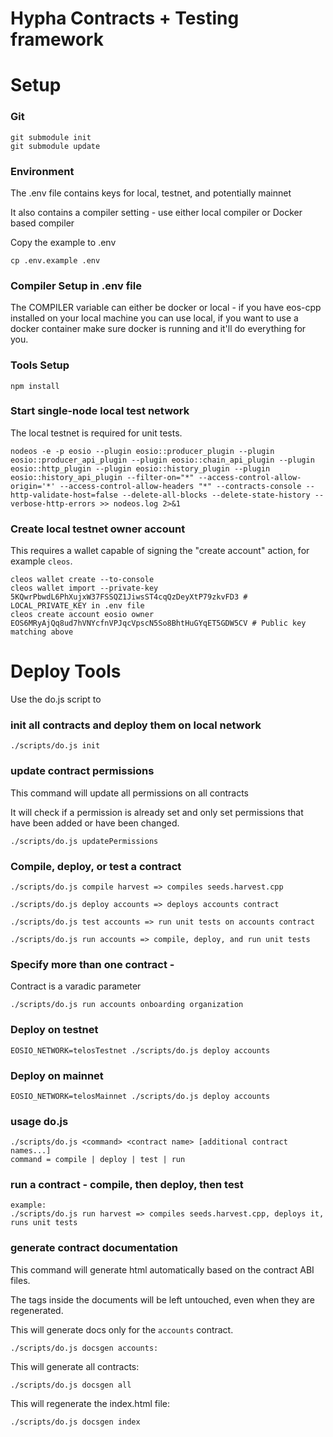 # Hypha Contracts + Testing framework

# Setup

### Git
```
git submodule init
git submodule update
```


### Environment

The .env file contains keys for local, testnet, and potentially mainnet

It also contains a compiler setting - use either local compiler or Docker based compiler

Copy the example to .env

```
cp .env.example .env
```

### Compiler Setup in .env file

The COMPILER variable can either be docker or local - if you have eos-cpp installed on your local machine you can use local, if you want to use a docker container make sure docker is running and it'll do everything for you.

### Tools Setup

```
npm install
```

### Start single-node local test network

The local testnet is required for unit tests.

```
nodeos -e -p eosio --plugin eosio::producer_plugin --plugin eosio::producer_api_plugin --plugin eosio::chain_api_plugin --plugin eosio::http_plugin --plugin eosio::history_plugin --plugin eosio::history_api_plugin --filter-on="*" --access-control-allow-origin='*' --access-control-allow-headers "*" --contracts-console --http-validate-host=false --delete-all-blocks --delete-state-history --verbose-http-errors >> nodeos.log 2>&1
```

### Create local testnet owner account

This requires a wallet capable of signing the "create account" action, for example `cleos`.

```
cleos wallet create --to-console
cleos wallet import --private-key 5KQwrPbwdL6PhXujxW37FSSQZ1JiwsST4cqQzDeyXtP79zkvFD3 # LOCAL_PRIVATE_KEY in .env file
cleos create account eosio owner EOS6MRyAjQq8ud7hVNYcfnVPJqcVpscN5So8BhtHuGYqET5GDW5CV # Public key matching above
```

# Deploy Tools

Use the do.js script to 

### init all contracts and deploy them on local network

```
./scripts/do.js init
```

### update contract permissions

This command will update all permissions on all contracts

It will check if a permission is already set and only set permissions that
have been added or have been changed.

```
./scripts/do.js updatePermissions
```

### Compile, deploy, or test a contract

```
./scripts/do.js compile harvest => compiles seeds.harvest.cpp
```
```
./scripts/do.js deploy accounts => deploys accounts contract
```
```
./scripts/do.js test accounts => run unit tests on accounts contract
```
```
./scripts/do.js run accounts => compile, deploy, and run unit tests
```
### Specify more than one contract - 

Contract is a varadic parameter

```
./scripts/do.js run accounts onboarding organization
```

### Deploy on testnet
```
EOSIO_NETWORK=telosTestnet ./scripts/do.js deploy accounts
```
### Deploy on mainnet
```
EOSIO_NETWORK=telosMainnet ./scripts/do.js deploy accounts
```

### usage do.js 
```
./scripts/do.js <command> <contract name> [additional contract names...]
command = compile | deploy | test | run
```


### run a contract - compile, then deploy, then test 

```
example: 
./scripts/do.js run harvest => compiles seeds.harvest.cpp, deploys it, runs unit tests
```

### generate contract documentation

This command will generate html automatically based on the contract ABI files.

The <comment> tags inside the documents will be left untouched, even when they are regenerated.


This will generate docs only for the `accounts` contract.
```
./scripts/do.js docsgen accounts:
```

This will generate all contracts:
```
./scripts/do.js docsgen all
```

This will regenerate the index.html file:
```
./scripts/do.js docsgen index
```

